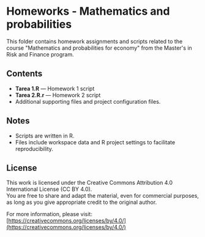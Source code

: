 # Homeworks - Mathematics and probabilities

This folder contains homework assignments and scripts related to the course "Mathematics and probabilities for economy" from the Master's in Risk and Finance program.

## Contents

- **Tarea 1.R** — Homework 1 script
- **Tarea 2.R.r** — Homework 2 script
- Additional supporting files and project configuration files.

## Notes

- Scripts are written in R.
- Files include workspace data and R project settings to facilitate reproducibility.

## License

This work is licensed under the Creative Commons Attribution 4.0 International License (CC BY 4.0).  
You are free to share and adapt the material, even for commercial purposes, as long as you give appropriate credit to the original author.

For more information, please visit:  
[https://creativecommons.org/licenses/by/4.0/](https://creativecommons.org/licenses/by/4.0/)
